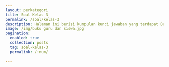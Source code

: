 ```yaml
---
layout: perkategori
title: Soal Kelas 3
permalink: /soal/kelas-3
description: Halaman ini berisi kumpulan kunci jawaban yang terdapat Buku Sekolah Elektronik (BSE) Satuan Pendidikan SD Kelas 3.
image: /img/buku guru dan siswa.jpg
pagination: 
  enabled: true
  collection: posts
  tag: soal-kelas-3
  permalink: /:num/
  
---
```


